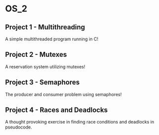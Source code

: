 # OS_2

## Project 1 - Multithreading

A simple multithreaded program running in C!

## Project 2 - Mutexes

A reservation system utilizing mutexes!

## Project 3 - Semaphores

The producer and consumer problem using semaphores!

## Project 4 - Races and Deadlocks

A thought provoking exercise in finding race conditions and deadlocks in pseudocode. 
